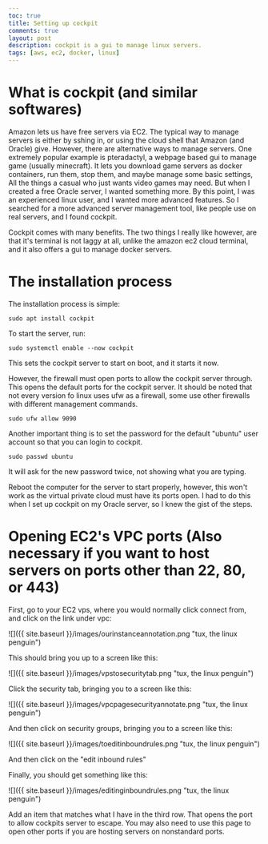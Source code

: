 ```yaml
---
toc: true
title: Setting up cockpit
comments: true
layout: post
description: cockpit is a gui to manage linux servers. 
tags: [aws, ec2, docker, linux]
---
```


# What is cockpit (and similar softwares)

Amazon lets us have free servers via EC2. The typical way to manage servers is either by sshing in, or using the cloud shell that Amazon (and Oracle) give. However, there are alternative ways to manage servers. One extremely popular example is pteradactyl, a webpage based gui to manage game (usually minecraft). It lets you download game servers as docker containers, run them, stop them, and maybe manage some basic settings, All the things a casual who just wants video games may need. But when I created a free Oracle server, I wanted something more. By this point, I was an experienced linux user, and I wanted more advanced features. So I searched for a more advanced server management tool, like people use on real servers, and I found cockpit. 

Cockpit comes with many benefits. The two things I really like however, are that it's terminal is not laggy at all, unlike the amazon ec2 cloud terminal, and it also offers a gui to manage docker servers. 

# The installation process

The installation process is simple:

`sudo apt install cockpit`

To start the server, run:

`sudo systemctl enable --now cockpit`

This sets the cockpit server to start on boot, and it starts it now. 

However, the firewall must open ports to allow the cockpit server through. This opens the default ports for the cockpit server. It should be noted that not every version fo linux uses ufw as a firewall, some use other firewalls with different management commands. 

`sudo ufw allow 9090`

Another important thing is to set the password for the default "ubuntu" user account so that you can login to cockpit.

`sudo passwd ubuntu` 

It will ask for the new password twice, not showing what you are typing. 

Reboot the computer for the server to start properly, however, this won't work as the virtual private cloud must have its ports open. I had to do this when I set up cockpit on my Oracle server, so I knew the gist of the steps. 



# Opening EC2's VPC ports (Also necessary if you want to host servers on ports other than 22, 80, or 443)

First, go to your EC2 vps, where you would normally click connect from, and click on the link under vpc:

![]({{ site.baseurl }}/images/ourinstanceannotation.png "tux, the linux penguin")


This should bring you up to a screen like this:

![]({{ site.baseurl }}/images/vpstosecuritytab.png "tux, the linux penguin")

Click the security tab, bringing you to a screen like this:

![]({{ site.baseurl }}/images/vpcpagesecurityannotate.png "tux, the linux penguin")

And then click on security groups, bringing you to a screen like this:

![]({{ site.baseurl }}/images/toeditinboundrules.png "tux, the linux penguin")

And then click on the "edit inbound rules"

Finally, you should get something like this:

![]({{ site.baseurl }}/images/editinginboundrules.png "tux, the linux penguin")

Add an item that matches what I have in the third row. That opens the port to allow cockpits server to escape. You may also need to use this page to open other ports if you are hosting servers on nonstandard ports. 

